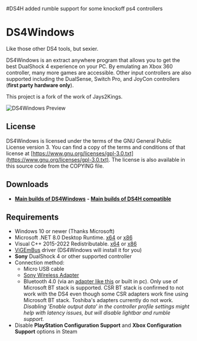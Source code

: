 #DS4H added rumble support for some knockoff ps4 controllers
# DS4Windows

Like those other DS4 tools, but sexier.

DS4Windows is an extract anywhere program that allows you to get the best
DualShock 4 experience on your PC. By emulating an Xbox 360 controller, many
more games are accessible. Other input controllers are also supported including the
DualSense, Switch Pro, and JoyCon controllers (**first party hardware only**).

This project is a fork of the work of Jays2Kings.

![DS4Windows Preview](https://raw.githubusercontent.com/Ryochan7/DS4Windows/jay/ds4winwpf_screen_20200412.png)

## License

DS4Windows is licensed under the terms of the GNU General Public License version 3.
You can find a copy of the terms and conditions of that license at
[https://www.gnu.org/licenses/gpl-3.0.txt](https://www.gnu.org/licenses/gpl-3.0.txt). The license is also
available in this source code from the COPYING file.

## Downloads

- **[Main builds of DS4Windows](https://github.com/Ryochan7/DS4Windows/releases)**
**- **[Main builds of DS4H compatible](https://github.com/Red--Code/DS4H-DS4Windows_H/releases)****

## Requirements

- Windows 10 or newer (Thanks Microsoft)
- Microsoft .NET 8.0 Desktop Runtime. [x64](https://dotnet.microsoft.com/en-us/download/dotnet/thank-you/runtime-desktop-8.0.0-windows-x64-installer) or [x86](https://dotnet.microsoft.com/en-us/download/dotnet/thank-you/runtime-desktop-8.0.0-windows-x86-installer)
- Visual C++ 2015-2022 Redistributable. [x64](https://aka.ms/vs/17/release/vc_redist.x64.exe) or [x86](https://aka.ms/vs/17/release/vc_redist.x86.exe)
- [ViGEmBus](https://vigem.org/) driver (DS4Windows will install it for you)
- **Sony** DualShock 4 or other supported controller
- Connection method:
  - Micro USB cable
  - [Sony Wireless Adapter](https://www.amazon.com/gp/product/B01KYVLKG2)
  - Bluetooth 4.0 (via an
  [adapter like this](https://www.newegg.com/Product/Product.aspx?Item=N82E16833166126)
  or built in pc). Only use of Microsoft BT stack is supported. CSR BT stack is
  confirmed to not work with the DS4 even though some CSR adapters work fine
  using Microsoft BT stack. Toshiba's adapters currently do not work.
  *Disabling 'Enable output data' in the controller profile settings might help with latency issues, but will disable lightbar and rumble support.*
- Disable **PlayStation Configuration Support** and
**Xbox Configuration Support** options in Steam
